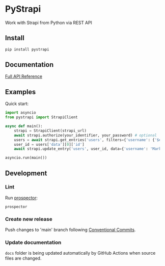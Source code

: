 # PyStrapi

Work with Strapi from Python via REST API

## Install

```bash
pip install pystrapi
```

## Documentation

[Full API Reference](./docs)

## Examples

Quick start:

```python
import asyncio
from pystrapi import StrapiClient

async def main():
    strapi = StrapiClient(strapi_url)
    await strapi.authorize(your_identifier, your_password) # optional
    users = await strapi.get_entries('users', filters={'username': {'$eq': 'Pavel'}})
    user_id = users['data'][0]['id']
    await strapi.update_entry('users', user_id, data={'username': 'Mark'})

asyncio.run(main())
```

## Development

### Lint
Run [prospector](https://prospector.landscape.io/):
```
prospector
```

### Create new release

Push changes to 'main' branch following [Conventional Commits](https://www.conventionalcommits.org/en/v1.0.0/).

### Update documentation

`docs` folder is being updated automatically by GitHub Actions when source files are changed.
